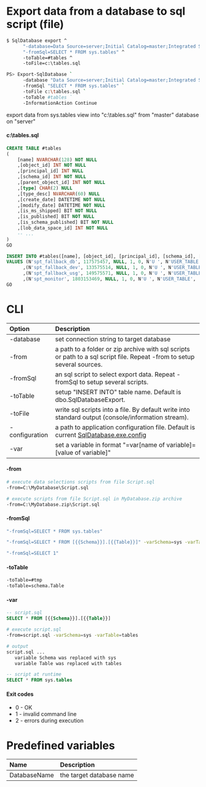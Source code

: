 ﻿Export data from a database to sql script (file)
=================

```bash
$ SqlDatabase export ^
      "-database=Data Source=server;Initial Catalog=master;Integrated Security=True" ^
      "-fromSql=SELECT * FROM sys.tables" ^
      -toTable=#tables ^
      -toFile=c:\tables.sql

PS> Export-SqlDatabase `
      -database "Data Source=server;Initial Catalog=master;Integrated Security=True" `
      -fromSql "SELECT * FROM sys.tables" `
      -toFile c:\tables.sql `
      -toTable #tables `
      -InformationAction Continue
```

export data from sys.tables view into "c:\tables.sql" from "master" database on "server"

#### c:\tables.sql

```sql
CREATE TABLE #tables
(
    [name] NVARCHAR(128) NOT NULL
    ,[object_id] INT NOT NULL
    ,[principal_id] INT NULL
    ,[schema_id] INT NOT NULL
    ,[parent_object_id] INT NOT NULL
    ,[type] CHAR(2) NULL
    ,[type_desc] NVARCHAR(60) NULL
    ,[create_date] DATETIME NOT NULL
    ,[modify_date] DATETIME NOT NULL
    ,[is_ms_shipped] BIT NOT NULL
    ,[is_published] BIT NOT NULL
    ,[is_schema_published] BIT NOT NULL
    ,[lob_data_space_id] INT NOT NULL
    -- ...
)
GO

INSERT INTO #tables([name], [object_id], [principal_id], [schema_id], [parent_object_id], [type], [type_desc], [create_date], [modify_date], [is_ms_shipped], [is_published], [is_schema_published], [lob_data_space_id] /* ... */)
VALUES (N'spt_fallback_db', 117575457, NULL, 1, 0, N'U ', N'USER_TABLE', '2003-04-08 09:18:01:557', '2018-11-30 15:06:04:520', 1, 0, 0, 0 /* ... */)
      ,(N'spt_fallback_dev', 133575514, NULL, 1, 0, N'U ', N'USER_TABLE', '2003-04-08 09:18:02:870', '2018-11-30 15:06:04:523', 1, 0, 0, 0 /* ... */)
      ,(N'spt_fallback_usg', 149575571, NULL, 1, 0, N'U ', N'USER_TABLE', '2003-04-08 09:18:04:180', '2018-11-30 15:06:04:527', 1, 0, 0, 0 /* ... */)
      ,(N'spt_monitor', 1803153469, NULL, 1, 0, N'U ', N'USER_TABLE', '2018-11-30 15:04:02:047', '2018-11-30 15:06:04:533', 1, 0, 0, 0 /* ... */)
GO
```

CLI
===

|Option|Description|
|:--|:----------|
|-database|set connection string to target database|
|-from|a path to a folder or zip archive with sql scripts or path to a sql script file. Repeat -from to setup several sources.|
|-fromSql|an sql script to select export data. Repeat -fromSql to setup several scripts.|
|-toTable|setup "INSERT INTO" table name. Default is dbo.SqlDatabaseExport.|
|-toFile|write sql scripts into a file. By default write into standard output (console/information stream).|
|-configuration|a path to application configuration file. Default is current [SqlDatabase.exe.config](https://github.com/max-ieremenko/SqlDatabase/tree/master/Examples/ConfigurationFile)|
|-var|set a variable in format "=var[name of variable]=[value of variable]"|

#### -from

```bash
# execute data selections scripts from file Script.sql
-from=C:\MyDatabase\Script.sql

# execute scripts from file Script.sql in MyDatabase.zip archive
-from=C:\MyDatabase.zip\Script.sql
```

#### -fromSql

```bash
"-fromSql=SELECT * FROM sys.tables"

"-fromSql=SELECT * FROM [{{Schema}}].[{{Table}}]" -varSchema=sys -varTable=tables

"-fromSql=SELECT 1"
```

#### -toTable

```bash
-toTable=#tmp
-toTable=schema.Table
```

#### -var

```sql
-- script.sql
SELECT * FROM [{{Schema}}].[{{Table}}]
```

```bash
# execute script.sql
-from=script.sql -varSchema=sys -varTable=tables

# output
script.sql ...
   variable Schema was replaced with sys
   variable Table was replaced with tables
```

```sql
-- script at runtime
SELECT * FROM sys.tables
```

#### Exit codes
* 0 - OK
* 1 - invalid command line
* 2 - errors during execution

Predefined variables
========================

|Name|Description|
|:--|:----------|
|DatabaseName|the target database name|
